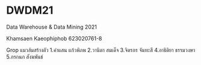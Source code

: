 # DWDM21
Data Warehouse &amp; Data Mining 2021

Khamsaen Kaeophiphob 623020761-8

Grop แมวส้มสร้างตัว
1.คำแสน แก้วพิภพ
2.วานิตา สมเด็จ
3.จิตรกร จันทะสี 
4.อาธิติยา ธรรมวงษา
5.กรกนก สังฆพันธ์  
